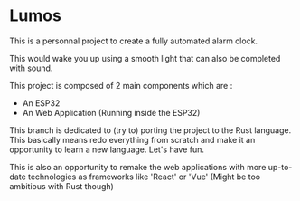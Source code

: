 # Lumos

This is a personnal project to create a fully automated alarm clock.

This would wake you up using a smooth light that can also be completed with sound.

This project is composed of 2 main components which are :

* An ESP32
* An Web Application (Running inside the ESP32)

This branch is dedicated to (try to) porting the project to the Rust language. This basically means redo everything from scratch and make it an opportunity to learn a new language. Let's have fun.

This is also an opportunity to remake the web applications with more up-to-date technologies as frameworks like 'React' or 'Vue' (Might be too ambitious with Rust though)